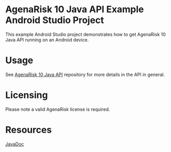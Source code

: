 # AgenaRisk 10 Java API Example Android Studio Project

This example Android Studio project demonstrates how to get AgenaRisk 10 Java API running on an Android device.

# Usage
See [AgenaRisk 10 Java API](https://github.com/AgenaRisk/api) repository for more details in the API in general.

# Licensing
Please note a valid AgenaRisk license is required.

# Resources
[JavaDoc](https://agenarisk.github.io/api/)
